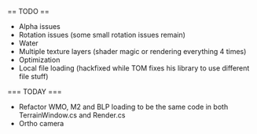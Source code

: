 == TODO ==
* Alpha issues
* Rotation issues (some small rotation issues remain)
* Water
* Multiple texture layers (shader magic or rendering everything 4 times)
* Optimization
* Local file loading (hackfixed while TOM fixes his library to use different file stuff)

=== TODAY === 
* Refactor WMO, M2 and BLP loading to be the same code in both TerrainWindow.cs and Render.cs
* Ortho camera